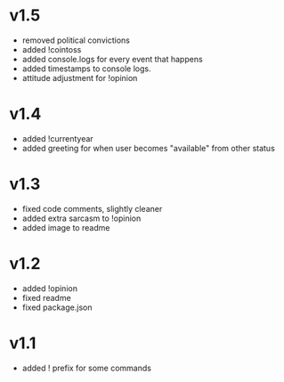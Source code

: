 v1.5
=====
 * removed political convictions
 * added !cointoss
 * added console.logs for every event that happens
 * added timestamps to console logs.
 * attitude adjustment for !opinion

v1.4
=====
 * added !currentyear
 * added greeting for when user becomes "available" from other status

v1.3
====
 * fixed code comments, slightly cleaner
 * added extra sarcasm to !opinion
 * added image to readme

v1.2
====
 * added !opinion
 * fixed readme
 * fixed package.json

v1.1
====
 * added ! prefix for some commands
